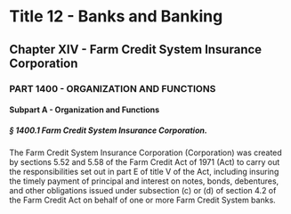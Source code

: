 
# Title 12 - Banks and Banking
## Chapter XIV - Farm Credit System Insurance Corporation
### PART 1400 - ORGANIZATION AND FUNCTIONS
#### Subpart A - Organization and Functions
##### § 1400.1 Farm Credit System Insurance Corporation.

The Farm Credit System Insurance Corporation (Corporation) was created by sections 5.52 and 5.58 of the Farm Credit Act of 1971 (Act) to carry out the responsibilities set out in part E of title V of the Act, including insuring the timely payment of principal and interest on notes, bonds, debentures, and other obligations issued under subsection (c) or (d) of section 4.2 of the Farm Credit Act on behalf of one or more Farm Credit System banks.
